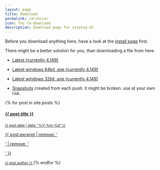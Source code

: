 ```yaml
---
layout: page
title: Download
permalink: /archive/
icon: fas fa-download
description: Download page for svtplay-dl
---
```


<p class="lead">Before you download anything here, have a look at the <a href="/install/">install page</a> first.</p>

There might be a better solution for you, than downloading a file from here.

* [Latest (currently 4.149)](https://svtplay-dl.se/download/4.149/svtplay-dl)
* [Latest windows 64bit .exe (currently 4.149)](https://svtplay-dl.se/download/4.149/svtplay-dl-amd64.zip)
* [Latest windows 32bit .exe (currently 4.149)](https://svtplay-dl.se/download/4.149/svtplay-dl-win32.zip)

* [Snapshots](/download/snapshots/) created from each push. it might be broken. use at your own risk.

<div class="list-group">
{% for post in site.posts %}
<a href="{{ post.url }}" class="list-group-item list-group-item-action flex-column align-items-start">
    <div class="d-flex w-100 justify-content-between">
      <h5 class="mb-1">{{ post.title }}</h5>
      <small class="text-muted">{{ post.date | date: "%Y-%m-%d" }}</small>
    </div>
    <p class="mb-1">{{ post.excerpt | remove: '<p>' | remove: '</p>' }}</p>
    <small class="text-muted">{{ post.author }}</small>
</a>
{% endfor %}
</div>
